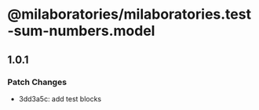 # @milaboratories/milaboratories.test-sum-numbers.model

## 1.0.1

### Patch Changes

- 3dd3a5c: add test blocks
